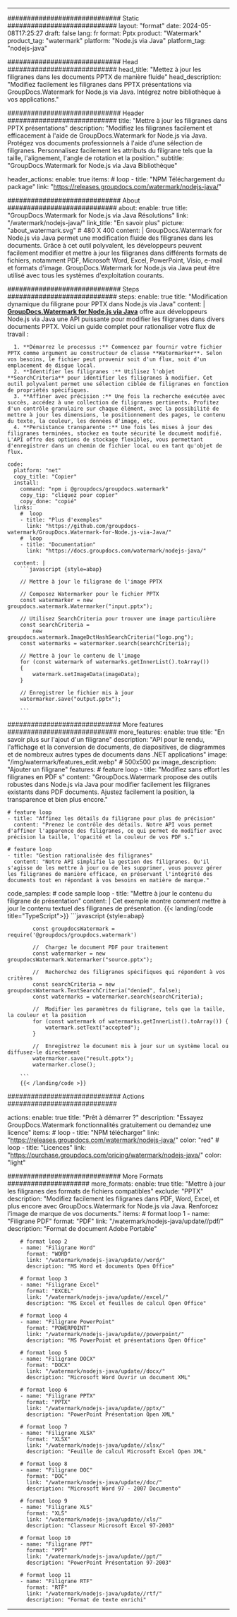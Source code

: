 
---
############################# Static ############################
layout: "format"
date:  2024-05-08T17:25:27
draft: false
lang: fr
format: Pptx
product: "Watermark"
product_tag: "watermark"
platform: "Node.js via Java"
platform_tag: "nodejs-java"

############################# Head ############################
head_title: "Mettez à jour les filigranes dans les documents PPTX de manière fluide"
head_description: "Modifiez facilement les filigranes dans PPTX présentations via GroupDocs.Watermark for Node.js via Java. Intégrez notre bibliothèque à vos applications."

############################# Header ############################
title: "Mettre à jour les filigranes dans PPTX présentations" 
description: "Modifiez les filigranes facilement et efficacement à l'aide de GroupDocs.Watermark for Node.js via Java. Protégez vos documents professionnels à l'aide d'une sélection de filigranes. Personnalisez facilement les attributs du filigrane tels que la taille, l'alignement, l'angle de rotation et la position."
subtitle: "GroupDocs.Watermark for Node.js via Java Bibliothèque" 

header_actions:
  enable: true
  items:
    #  loop
    - title: "NPM Téléchargement du package"
      link: "https://releases.groupdocs.com/watermark/nodejs-java/"
      
############################# About ############################
about:
    enable: true
    title: "GroupDocs.Watermark for Node.js via Java Résolutions"
    link: "/watermark/nodejs-java/"
    link_title: "En savoir plus"
    picture: "about_watermark.svg" # 480 X 400
    content: |
       GroupDocs.Watermark for Node.js via Java permet une modification fluide des filigranes dans les documents. Grâce à cet outil polyvalent, les développeurs peuvent facilement modifier et mettre à jour les filigranes dans différents formats de fichiers, notamment PDF, Microsoft Word, Excel, PowerPoint, Visio, e-mail et formats d'image. GroupDocs.Watermark for Node.js via Java peut être utilisé avec tous les systèmes d'exploitation courants.

############################# Steps ############################
steps:
    enable: true
    title: "Modification dynamique du filigrane pour PPTX dans Node.js via Java"
    content: |
      **[GroupDocs.Watermark for Node.js via Java](https://products.groupdocs.com/watermark/nodejs-java/)** offre aux développeurs Node.js via Java une API puissante pour modifier les filigranes dans divers documents PPTX. Voici un guide complet pour rationaliser votre flux de travail :
      
      1. **Démarrez le processus :** Commencez par fournir votre fichier PPTX comme argument au constructeur de classe **Watermarker**. Selon vos besoins, le fichier peut provenir soit d'un flux, soit d'un emplacement de disque local.
      2. **Identifier les filigranes :** Utilisez l'objet **SearchCriteria** pour identifier les filigranes à modifier. Cet outil polyvalent permet une sélection ciblée de filigranes en fonction de propriétés spécifiques.
      3. **Affiner avec précision :** Une fois la recherche exécutée avec succès, accédez à une collection de filigranes pertinents. Profitez d'un contrôle granulaire sur chaque élément, avec la possibilité de mettre à jour les dimensions, le positionnement des pages, le contenu du texte, la couleur, les données d'image, etc.
      4. **Persistance transparente :** Une fois les mises à jour des filigranes terminées, stockez en toute sécurité le document modifié. L'API offre des options de stockage flexibles, vous permettant d'enregistrer dans un chemin de fichier local ou en tant qu'objet de flux.
   
    code:
      platform: "net"
      copy_title: "Copier"
      install:
        command: "npm i @groupdocs/groupdocs.watermark"
        copy_tip: "cliquez pour copier"
        copy_done: "copié"
      links:
        #  loop
        - title: "Plus d'exemples"
          link: "https://github.com/groupdocs-watermark/GroupDocs.Watermark-for-Node.js-via-Java/"
        #  loop
        - title: "Documentation"
          link: "https://docs.groupdocs.com/watermark/nodejs-java/"
          
      content: |
        ```javascript {style=abap}

        // Mettre à jour le filigrane de l'image PPTX

        // Composez Watermarker pour le fichier PPTX
        const watermarker = new groupdocs.watermark.Watermarker("input.pptx");

        // Utilisez SearchCriteria pour trouver une image particulière
        const searchCriteria = 
            new groupdocs.watermark.ImageDctHashSearchCriteria("logo.png");
        const watermarks = watermarker.search(searchCriteria);
        
        // Mettre à jour le contenu de l'image
        for (const watermark of watermarks.getInnerList().toArray())
        {
            watermark.setImageData(imageData);
        }

        // Enregistrer le fichier mis à jour
        watermarker.save("output.pptx");
        
        ```            

############################# More features ############################
more_features:
  enable: true
  title: "En savoir plus sur l'ajout d'un filigrane"
  description: "API pour le rendu, l'affichage et la conversion de documents, de diapositives, de diagrammes et de nombreux autres types de documents dans .NET applications"
  image: "/img/watermark/features_edit.webp" # 500x500 px
  image_description: "Ajouter un filigrane"
  features:
    # feature loop
    - title: "Modifiez sans effort les filigranes en PDF s"
      content: "GroupDocs.Watermark propose des outils robustes dans Node.js via Java pour modifier facilement les filigranes existants dans PDF documents. Ajustez facilement la position, la transparence et bien plus encore."

    # feature loop
    - title: "Affinez les détails du filigrane pour plus de précision"
      content: "Prenez le contrôle des détails. Notre API vous permet d'affiner l'apparence des filigranes, ce qui permet de modifier avec précision la taille, l'opacité et la couleur de vos PDF s."

    # feature loop
    - title: "Gestion rationalisée des filigranes"
      content: "Notre API simplifie la gestion des filigranes. Qu'il s'agisse de les mettre à jour ou de les supprimer, vous pouvez gérer les filigranes de manière efficace, en préservant l'intégrité des documents tout en répondant à vos besoins en matière de marque."
      
  code_samples:
    # code sample loop
    - title: "Mettre à jour le contenu du filigrane de présentation"
      content: |
        Cet exemple montre comment mettre à jour le contenu textuel des filigranes de présentation.
        {{< landing/code title="TypeScript">}}
        ```javascript {style=abap}
        
            const groupdocsWatermark = require('@groupdocs/groupdocs.watermark')

            //  Chargez le document PDF pour traitement
            const watermarker = new groupdocsWatermark.Watermarker("source.pptx");

            //  Recherchez des filigranes spécifiques qui répondent à vos critères
            const searchCriteria = new groupdocsWatermark.TextSearchCriteria("denied", false);
            const watermarks = watermarker.search(searchCriteria);
  
            //  Modifier les paramètres du filigrane, tels que la taille, la couleur et la position
            for (const watermark of watermarks.getInnerList().toArray()) {
                watermark.setText("accepted");
            }

            //  Enregistrez le document mis à jour sur un système local ou diffusez-le directement
            watermarker.save("result.pptx");
            watermarker.close();

        ```
        {{< /landing/code >}}


############################# Actions ############################

actions:
  enable: true
  title: "Prêt à démarrer ?"
  description: "Essayez GroupDocs.Watermark fonctionnalités gratuitement ou demandez une licence"
  items:
    #  loop
    - title: "NPM télécharger"
      link: "https://releases.groupdocs.com/watermark/nodejs-java/"
      color: "red"
        #  loop
    - title: "Licences"
      link: "https://purchase.groupdocs.com/pricing/watermark/nodejs-java/"
      color: "light"


############################# More Formats #####################
more_formats:
    enable: true
    title: "Mettre à jour les filigranes des formats de fichiers compatibles"
    exclude: "PPTX"
    description: "Modifiez facilement les filigranes dans PDF, Word, Excel, et plus encore avec GroupDocs.Watermark for Node.js via Java. Renforcez l'image de marque de vos documents."
    items: 
        # format loop 1
        - name: "Filigrane PDF"
          format: "PDF"
          link: "/watermark/nodejs-java/update//pdf/"
          description: "Format de document Adobe Portable"

        # format loop 2
        - name: "Filigrane Word"
          format: "WORD"
          link: "/watermark/nodejs-java/update//word/"
          description: "MS Word et documents Open Office"
          
        # format loop 3
        - name: "Filigrane Excel"
          format: "EXCEL"
          link: "/watermark/nodejs-java/update//excel/"
          description: "MS Excel et feuilles de calcul Open Office"

        # format loop 4
        - name: "Filigrane PowerPoint"
          format: "POWERPOINT"
          link: "/watermark/nodejs-java/update//powerpoint/"
          description: "MS PowerPoint et présentations Open Office"

        # format loop 5
        - name: "Filigrane DOCX"
          format: "DOCX"
          link: "/watermark/nodejs-java/update//docx/"
          description: "Microsoft Word Ouvrir un document XML"
          
        # format loop 6
        - name: "Filigrane PPTX"
          format: "PPTX"
          link: "/watermark/nodejs-java/update//pptx/"
          description: "PowerPoint Présentation Open XML"
          
        # format loop 7
        - name: "Filigrane XLSX"
          format: "XLSX"
          link: "/watermark/nodejs-java/update//xlsx/"
          description: "Feuille de calcul Microsoft Excel Open XML"

        # format loop 8
        - name: "Filigrane DOC"
          format: "DOC"
          link: "/watermark/nodejs-java/update//doc/"
          description: "Microsoft Word 97 - 2007 Documento"

        # format loop 9
        - name: "Filigrane XLS"
          format: "XLS"
          link: "/watermark/nodejs-java/update//xls/"
          description: "Classeur Microsoft Excel 97-2003"

        # format loop 10
        - name: "Filigrane PPT"
          format: "PPT"
          link: "/watermark/nodejs-java/update//ppt/"
          description: "PowerPoint Présentation 97-2003"

        # format loop 11
        - name: "Filigrane RTF"
          format: "RTF"
          link: "/watermark/nodejs-java/update//rtf/"
          description: "Format de texte enrichi"

---